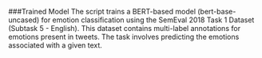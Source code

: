 ###Trained Model
The script trains a BERT-based model (bert-base-uncased) for emotion classification using the SemEval 2018 Task 1 Dataset (Subtask 5 - English). This dataset contains multi-label annotations for emotions present in tweets. The task involves predicting the emotions associated with a given text.

